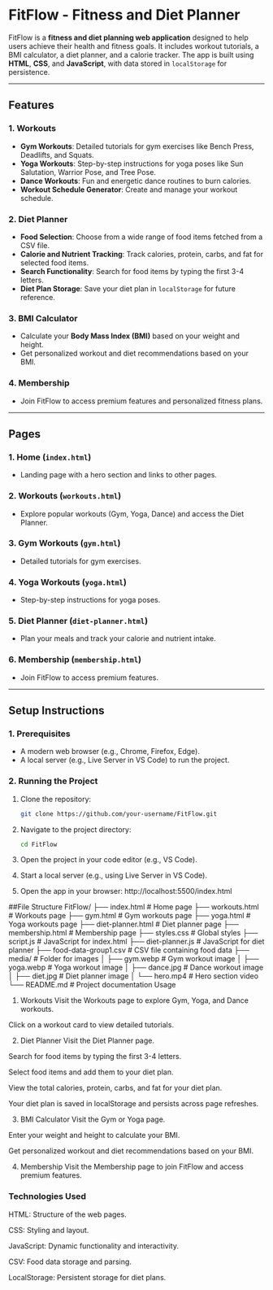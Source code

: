 # FitFlow - Fitness and Diet Planner

FitFlow is a **fitness and diet planning web application** designed to help users achieve their health and fitness goals. It includes workout tutorials, a BMI calculator, a diet planner, and a calorie tracker. The app is built using **HTML**, **CSS**, and **JavaScript**, with data stored in `localStorage` for persistence.

---

## Features

### 1. Workouts
- **Gym Workouts**: Detailed tutorials for gym exercises like Bench Press, Deadlifts, and Squats.
- **Yoga Workouts**: Step-by-step instructions for yoga poses like Sun Salutation, Warrior Pose, and Tree Pose.
- **Dance Workouts**: Fun and energetic dance routines to burn calories.
- **Workout Schedule Generator**: Create and manage your workout schedule.

### 2. Diet Planner
- **Food Selection**: Choose from a wide range of food items fetched from a CSV file.
- **Calorie and Nutrient Tracking**: Track calories, protein, carbs, and fat for selected food items.
- **Search Functionality**: Search for food items by typing the first 3-4 letters.
- **Diet Plan Storage**: Save your diet plan in `localStorage` for future reference.

### 3. BMI Calculator
- Calculate your **Body Mass Index (BMI)** based on your weight and height.
- Get personalized workout and diet recommendations based on your BMI.

### 4. Membership
- Join FitFlow to access premium features and personalized fitness plans.

---

## Pages

### 1. Home (`index.html`)
- Landing page with a hero section and links to other pages.

### 2. Workouts (`workouts.html`)
- Explore popular workouts (Gym, Yoga, Dance) and access the Diet Planner.

### 3. Gym Workouts (`gym.html`)
- Detailed tutorials for gym exercises.

### 4. Yoga Workouts (`yoga.html`)
- Step-by-step instructions for yoga poses.

### 5. Diet Planner (`diet-planner.html`)
- Plan your meals and track your calorie and nutrient intake.

### 6. Membership (`membership.html`)
- Join FitFlow to access premium features.

---

## Setup Instructions

### 1. Prerequisites
- A modern web browser (e.g., Chrome, Firefox, Edge).
- A local server (e.g., Live Server in VS Code) to run the project.

### 2. Running the Project
1. Clone the repository:
   ```bash
   git clone https://github.com/your-username/FitFlow.git
2. Navigate to the project directory:
   ```bash
   cd FitFlow
3. Open the project in your code editor (e.g., VS Code).

4. Start a local server (e.g., using Live Server in VS Code).

5. Open the app in your browser:
   http://localhost:5500/index.html
   
##File Structure
FitFlow/
├── index.html                # Home page
├── workouts.html             # Workouts page
├── gym.html                  # Gym workouts page
├── yoga.html                 # Yoga workouts page
├── diet-planner.html         # Diet planner page
├── membership.html           # Membership page
├── styles.css                # Global styles
├── script.js                 # JavaScript for index.html
├── diet-planner.js           # JavaScript for diet planner
├── food-data-group1.csv      # CSV file containing food data
├── media/                    # Folder for images
│   ├── gym.webp              # Gym workout image
│   ├── yoga.webp             # Yoga workout image
│   ├── dance.jpg             # Dance workout image
│   ├── diet.jpg              # Diet planner image
│   └── hero.mp4              # Hero section video
└── README.md                 # Project documentation
Usage
1. Workouts
Visit the Workouts page to explore Gym, Yoga, and Dance workouts.

Click on a workout card to view detailed tutorials.

2. Diet Planner
Visit the Diet Planner page.

Search for food items by typing the first 3-4 letters.

Select food items and add them to your diet plan.

View the total calories, protein, carbs, and fat for your diet plan.

Your diet plan is saved in localStorage and persists across page refreshes.

3. BMI Calculator
Visit the Gym or Yoga page.

Enter your weight and height to calculate your BMI.

Get personalized workout and diet recommendations based on your BMI.

4. Membership
Visit the Membership page to join FitFlow and access premium features.

### Technologies Used
HTML: Structure of the web pages.

CSS: Styling and layout.

JavaScript: Dynamic functionality and interactivity.

CSV: Food data storage and parsing.

LocalStorage: Persistent storage for diet plans.
